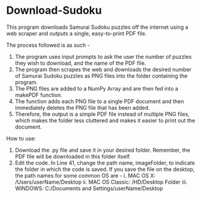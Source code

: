 # Download-Sudoku

This program downloads Samurai Sudoku puzzles off the internet using a web scraper and outputs a single, easy-to-print PDF file.

The process followed is as such - 
  1. The program uses input prompts to ask the user the number of puzzles they wish to download, and the name of the PDF file.
  2. The program then scrapes the web and downloads the desired number of Samurai Sudoku puzzles as PNG files into the folder      containing the program.
  3. The PNG files are added to a NumPy Array and are then fed into a makePDF function.
  4. The function adds each PNG file to a single PDF document and then immediately deletes the PNG file that has been added.
  5. Therefore, the output is a simple PDF file instead of multiple PNG files, which makes the folder less cluttered and makes it easier to print out the document. 


How to use:
  1. Download the .py file and save it in your desired folder. Remember, the PDF file will be downloaded in this folder itself. 
  2. Edit the code. In Line 41, change the path name, imageFolder, to indicate the folder in which the code is saved. If you save the file on the desktop, the path names for some common OS are - 
          i.   MAC OS X: /Users/userName/Desktop
          ii.  MAC OS Classic: /HD/Desktop Folder
          iii. WINDOWS: C:/Documents and Settings/userName/Desktop

